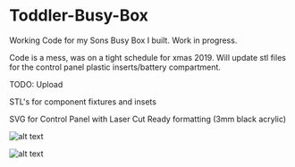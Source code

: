 # Toddler-Busy-Box


Working Code for my Sons Busy Box I built. Work in progress.


Code is a mess, was on a tight schedule for xmas 2019. Will update stl files for the control panel plastic inserts/battery compartment.

TODO: Upload

STL's for component fixtures and insets

SVG for Control Panel with Laser Cut Ready formatting (3mm black acrylic)

![alt text](https://github.com/wilksy/Toddler-Busy-Box/blob/master/mega-button-box-800.png)

![alt text](https://github.com/wilksy/Toddler-Busy-Box/blob/master/featured_preview_toy_thing.png)


